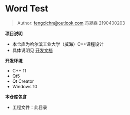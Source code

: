 # Word Test

> Author: fengclchn@outlook.com 冯昶霖 2190400203

**项目说明**

* 本仓库为哈尔滨工业大学（威海）C++课程设计
* 具体说明见 [开发文档](../开发文档)

**开发环境**

* C++ 11
* Qt5
* Qt Creator
* Windows 10

**本仓库包含**

* 工程文件：此目录